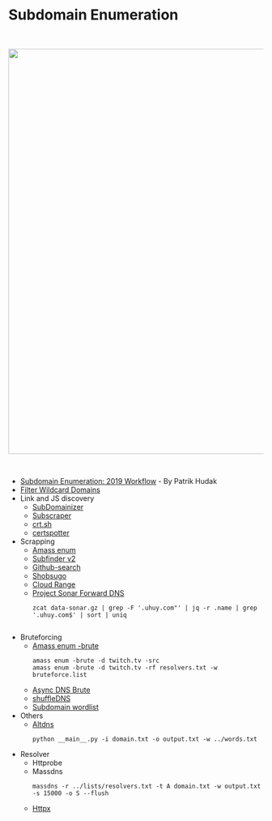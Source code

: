 # Subdomain Enumeration
<br><p align="center"><img src="https://user-images.githubusercontent.com/52058660/90480317-43dbb580-e15a-11ea-863d-f783f7f4236f.png" width="800"></p>
<br>
- [Subdomain Enumeration: 2019 Workflow](https://0xpatrik.com/subdomain-enumeration-2019/) - By Patrik Hudak
- [Filter Wildcard Domains](https://0xpatrik.com/wildcard-domains/)
- Link and JS discovery
  - [SubDomainizer](https://github.com/nsonaniya2010/SubDomainizer)
  - [Subscraper](https://github.com/Cillian-Collins/subscraper)
  - [crt.sh](scrt.sh)
  - [certspotter](https://sslmate.com/certspotter/)
- Scrapping
  - [Amass enum](https://github.com/OWASP/Amass)
  - [Subfinder v2](https://github.com/projectdiscovery/subfinder)
  - [Github-search](https://github.com/gwen001/github-search)
  - [Shobsugo](https://github.com/incogbyte/shosubgo)
  - [Cloud Range](https://www.daehee.com/scan-aws-ip-ssl-certificates/)
  - [Project Sonar Forward DNS](https://opendata.rapid7.com/sonar.fdns_v2/)
    ```
    zcat data-sonar.gz | grep -F '.uhuy.com"' | jq -r .name | grep '.uhuy.com$' | sort | uniq
      
    ```
- Bruteforcing
  - [Amass enum -brute](https://github.com/OWASP/Amass)
    ```
    amass enum -brute -d twitch.tv -src
    amass enum -brute -d twitch.tv -rf resolvers.txt -w bruteforce.list
    ```
  - [Async DNS Brute](https://github.com/blark/aiodnsbrute)
  - [shuffleDNS](https://github.com/projectdiscovery/shuffledns)
  - [Subdomain wordlist](#Wordlist)
- Others   
  - [Altdns](https://github.com/infosec-au/altdns)
    ```
    python __main__.py -i domain.txt -o output.txt -w ../words.txt
    ```
- Resolver
  - Httprobe
  - Massdns
    ```
    massdns -r ../lists/resolvers.txt -t A domain.txt -w output.txt -s 15000 -o S --flush
    ```
  - [Httpx](https://github.com/projectdiscovery/httpx)
